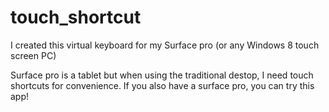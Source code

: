 touch_shortcut
==============

I created this virtual keyboard for my Surface pro (or any Windows 8 touch screen PC)

Surface pro is a tablet but when using the traditional destop, I need touch shortcuts for convenience. If you also have a surface pro, you can try this app!
